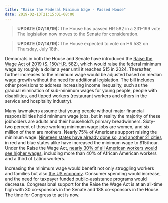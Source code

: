 ```yaml
---
title: "Raise the Federal Minimum Wage - Passed House"
date: 2019-02-13T21:15:01-08:00
---
```

 >**UPDATE (07/18/19):** The House has passed HR 582 in a 231-199 vote. The legislation now moves to the Senate for consideration.

>**UPDATE (07/14/19):** The House expected to vote on HR 582 on Thursday, July 18th. 

Democrats in both the House and Senate have introduced the [Raise the Wage Act of 2019](https://www.motherjones.com/politics/2019/01/bernie-sanders-democrats-minimum-wage/) ([S. 150](https://www.congress.gov/bill/116th-congress/senate-bill/150)/[H.R. 582](https://www.congress.gov/bill/116th-congress/house-bill/582)), which would raise the federal minimum wage by roughly a dollar a year until it reaches $15 in 2024. Thereafter, further increases to the minimum wage would be adjusted based on median wage growth without the need for additional legislation. The bill includes other provisions to address increasing income inequality, such as the gradual elimination of sub-minimum wages for young people, people with disabilities, and tipped workers (restaurant workers and others in the service and hospitality industry).

Many lawmakers assume that young people without major financial responsibilities hold minimum wage jobs, but in reality the majority of these jobholders are adults and their household’s primary breadwinners. Sixty-two percent of those working minimum wage jobs are women, and six million of them are mothers. Nearly 75% of Americans support raising the minimum wage. [Nineteen states have already done so, and another 21 cities](https://www.nelp.org/publication/raises-coast-coast-2019/?utm_campaign=website&utm_source=facebook&utm_medium=site) in red and blue states alike have increased the minimum wage to $15/hour. Under the Raise the Wage Act, [nearly 30% of all American workers would see higher wages](https://www.cbpp.org/research/state-budget-and-tax/state-earned-income-tax-credits-and-minimum-wages-work-best-together), including more than 40% of African American workers and a third of Latinx workers.

Increasing the minimum wage would benefit not only struggling workers and families but also [the US economy](https://www.epi.org/publication/why-america-needs-a-15-minimum-wage/). Consumer spending would increase, and the need for taxpayer funded public-assistance programs would decrease. Congressional support for the Raise the Wage Act is at an all-time high with 30 co-sponsors in the Senate and 188 co-sponsors in the House. The time for Congress to act is now.
